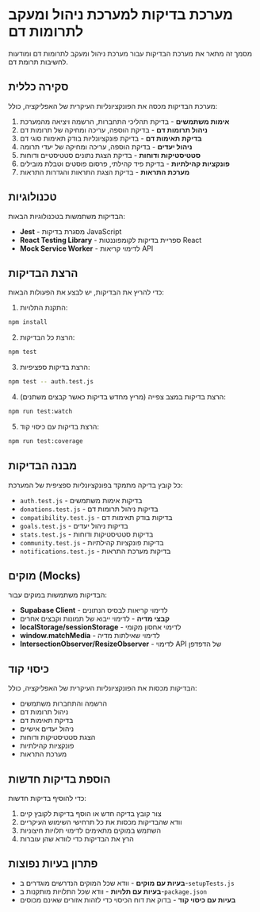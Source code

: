 # מערכת בדיקות למערכת ניהול ומעקב לתרומות דם

מסמך זה מתאר את מערכת הבדיקות עבור מערכת ניהול ומעקב לתרומות דם ומודעות לחשיבות תרומת דם.

## סקירה כללית

מערכת הבדיקות מכסה את הפונקציונליות העיקרית של האפליקציה, כולל:

1. **אימות משתמשים** - בדיקת תהליכי התחברות, הרשמה ויציאה מהמערכת
2. **ניהול תרומות דם** - בדיקת הוספה, עריכה ומחיקה של תרומות דם
3. **בדיקת תאימות דם** - בדיקת פונקציונליות בודק תאימות סוגי דם
4. **ניהול יעדים** - בדיקת הוספה, עריכה ומחיקה של יעדי תרומה
5. **סטטיסטיקות ודוחות** - בדיקת הצגת נתונים סטטיסטיים ודוחות
6. **פונקציות קהילתיות** - בדיקת פיד קהילתי, פרסום פוסטים וטבלת מובילים
7. **מערכת התראות** - בדיקת הצגת התראות והגדרות התראות

## טכנולוגיות

הבדיקות משתמשות בטכנולוגיות הבאות:

- **Jest** - מסגרת בדיקות JavaScript
- **React Testing Library** - ספריית בדיקות לקומפוננטות React
- **Mock Service Worker** - לדימוי קריאות API

## הרצת הבדיקות

כדי להריץ את הבדיקות, יש לבצע את הפעולות הבאות:

1. התקנת התלויות:
```bash
npm install
```

2. הרצת כל הבדיקות:
```bash
npm test
```

3. הרצת בדיקות ספציפיות:
```bash
npm test -- auth.test.js
```

4. הרצת בדיקות במצב צפייה (מריץ מחדש בדיקות כאשר קבצים משתנים):
```bash
npm run test:watch
```

5. הרצת בדיקות עם כיסוי קוד:
```bash
npm run test:coverage
```

## מבנה הבדיקות

כל קובץ בדיקה מתמקד בפונקציונליות ספציפית של המערכת:

- `auth.test.js` - בדיקות אימות משתמשים
- `donations.test.js` - בדיקות ניהול תרומות דם
- `compatibility.test.js` - בדיקות בודק תאימות דם
- `goals.test.js` - בדיקות ניהול יעדים
- `stats.test.js` - בדיקות סטטיסטיקות ודוחות
- `community.test.js` - בדיקות פונקציות קהילתיות
- `notifications.test.js` - בדיקות מערכת התראות

## מוקים (Mocks)

הבדיקות משתמשות במוקים עבור:

- **Supabase Client** - לדימוי קריאות לבסיס הנתונים
- **קבצי מדיה** - לדימוי ייבוא של תמונות וקבצים אחרים
- **localStorage/sessionStorage** - לדימוי אחסון מקומי
- **window.matchMedia** - לדימוי שאילתות מדיה
- **IntersectionObserver/ResizeObserver** - לדימוי API של הדפדפן

## כיסוי קוד

הבדיקות מכסות את הפונקציונליות העיקרית של האפליקציה, כולל:

- הרשמה והתחברות משתמשים
- ניהול תרומות דם
- בדיקת תאימות דם
- ניהול יעדים אישיים
- הצגת סטטיסטיקות ודוחות
- פונקציות קהילתיות
- מערכת התראות

## הוספת בדיקות חדשות

כדי להוסיף בדיקות חדשות:

1. צור קובץ בדיקה חדש או הוסף בדיקות לקובץ קיים
2. וודא שהבדיקות מכסות את כל תרחישי השימוש העיקריים
3. השתמש במוקים מתאימים לדימוי תלויות חיצוניות
4. הרץ את הבדיקות כדי לוודא שהן עוברות

## פתרון בעיות נפוצות

- **בעיות עם מוקים** - וודא שכל המוקים הנדרשים מוגדרים ב-`setupTests.js`
- **בעיות עם תלויות** - וודא שכל התלויות מותקנות ב-`package.json`
- **בעיות עם כיסוי קוד** - בדוק את דוח הכיסוי כדי לזהות אזורים שאינם מכוסים 